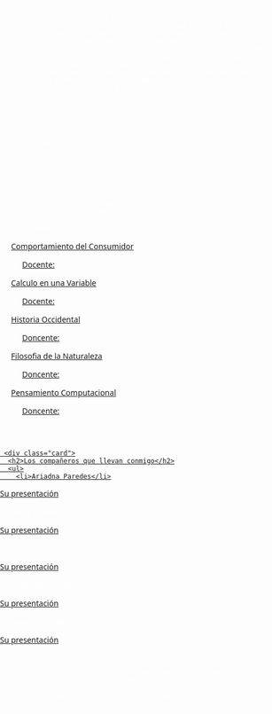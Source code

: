 <!DOCTYPE html>
<html lang="es">
<head>
  <meta charset="utf-8" />
  <meta name="viewport" content="width=device-width, initial-scale=1.0" />
  <title>David Cristian Llavilla Ccari</title>
  <style>
    body {
      margin: 0;
      padding: 0;
      font-family: 'Segoe UI', Tahoma, Geneva, Verdana, sans-serif;
      background: url('https://www.blogdelfotografo.com/wp-content/uploads/2016/07/Unsplash-2.jpg') no-repeat center center fixed;
      background-size: cover;
      color: #fff;
      position: relative;
    }

    body::before {
      content: "";
      position: fixed;
      top: 0;
      left: 0;
      width: 100%;
      height: 100%;
      background: rgba(0, 0, 0, 0.6);
      z-index: 0;
    }

    .profile {
      position: relative;
      z-index: 1;
      max-width: 800px;
      margin: 40px auto;
      padding: 20px;
    }

    .card {
      background-color: rgba(255, 255, 255, 0.9);
      color: #000;
      padding: 25px;
      margin: 20px 0;
      border-radius: 15px;
      box-shadow: 0 0 15px rgba(0, 0, 0, 0.4);
    }

    .card h1,
    .card h2 {
      color: #000;
      font-weight: bold;
      margin-top: 0;
      text-decoration: none;
    }

    ul {
      padding-left: 20px;
    }

    footer {
      text-align: center;
      color: #ddd;
      margin-top: 30px;
    }

    footer a {
      color: #ddd;
      text-decoration: none;
    }

    footer a:hover {
      color: #fff;
    }

    @media screen and (max-width: 600px) {
      .card {
        padding: 15px;
      }
    }
  </style>
</head>
<body>
  <div class="profile">

    <div class="card">
      <h1>¡Hola!, Soy David Llavilla</h1>
      <p>Un estudiante de la <strong>Universidad Católica San Pablo</strong>, de la carrera de <strong>Administración de Negocios</strong>, me considero una persona positiva, responsable y perseverante. Me gusta aprender cosas nuevas y dar siempre lo mejor de mí en todo lo que hago. Disfruto trabajando en equipo y ayudando a los demás.</p>
      <p>Los deportes me ayudan a mantenerme activo, desarrollar disciplina y mejorar mi salud. También me enseñan a trabajar en equipo, a tener paciencia y a superar retos con esfuerzo y dedicación.</p>
    </div>

    <div class="card">
      <h2>Deportes que practico</h2>
      <ul>
        <li>⚽ Fútbol</li>
        <li>🏐 Vóley</li>
        <li>🏊 Natación</li>
      </ul>
    </div>

    <div class="card">
      <h2>Los cursos que llevo</h2>
      <p>Analisis Financiero</p>
 <li>Docente: <a href="https://pe.linkedin.com/in/mar%C3%ADa-bel%C3%A9n-bocchio-linares-96846035" target="_blank" María Belén Bocchio Linares</a></li>
      <p>Comportamiento del Consumidor</p>
      <li>Docente: <a href="https://pe.linkedin.com/in/fabiola-postigo-99996b3b" target="_blank" Miguel Salomón</a></li>
      <p>Calculo en una Variable</p>
      <li>Docente: <a href="https://dina.concytec.gob.pe/appDirectorioCTI/VerDatosInvestigador.do;jsessionid=351770571c155d27537e1a415bed?id_investigador=140259" target="_blank" Arpita Deza Rosa Elena</a></li>
      <p>Historia Occidental</p>
      <li>Doncente: <a href="https://pe.linkedin.com/in/mario-rommel-arce-espinoza-94585b19a" target="_blank" Amparo Isela Chalco Chavez</a></li>
      <p>Filosofia de la Naturaleza</p>
      <li>Doncente: <a href="https://www.facebook.com/davidluis.mattoneyra/" target="_blank" David Luis Matto Neyra</a></li>
      <p>Pensamiento Computacional</p>
      <li>Doncente: <a href="https://pe.linkedin.com/in/ecuadrosv" target="_blank" Ernesto Cadra Vargas</a></li>
    </div>

     <div class="card">
      <h2>Los compañeros que llevan conmigo</h2>
      <ul>
        <li>Ariadna Paredes</li>
<p><a href="https://ariadna136.github.io/Pagina-Web/">Su presentación</a></p>
        <li>Dulce Llanllaya</li>
<p><a href="https://xulcemaria.github.io/Dulce-Maria-Llanllaya-Garcia/">Su presentación</a></p>
        <li>Leonardo Cruz</li>
<p><a href="https://leonardocruz28.github.io/" target="_blank">Su presentación</a></p>
       <li>Anghelina Quispe </li>
<p><a href="https://anghelyquis.github.io/Anghely-Quis.github.io/" target="_blank">Su presentación</a></p>
         <li>Duany Gonzales </li>
<p><a href="https://dagh-dagh.github.io/duanygonzales.github.io/">Su presentación</a></p>
      </ul>
    </div>

    <footer>
      <H3>  CONTACTO </h3>
      <p><a href="https://pe.linkedin.com/in/david-cristian-llavilla-ccari-56b552197" target="_blank">Mi Linkedin</a></p>
      <p><a href="David Cristian Llavilla Ccari <david.llavilla@ucsp.edu.pe>" target="_blank">Mi correo</a></p>
    </footer>
  </div>
</body>
</html>
